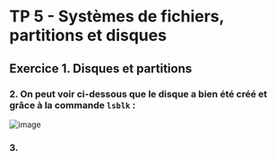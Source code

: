 # TP 5 - Systèmes de fichiers, partitions et disques 

## Exercice 1. Disques et partitions 

### 2. On peut voir ci-dessous que le disque a bien été créé et grâce à la commande `lsblk` :

![image](https://user-images.githubusercontent.com/80455771/192338045-c96c1420-344a-459e-b395-6b3d77b3da5b.png)

### 3.  

